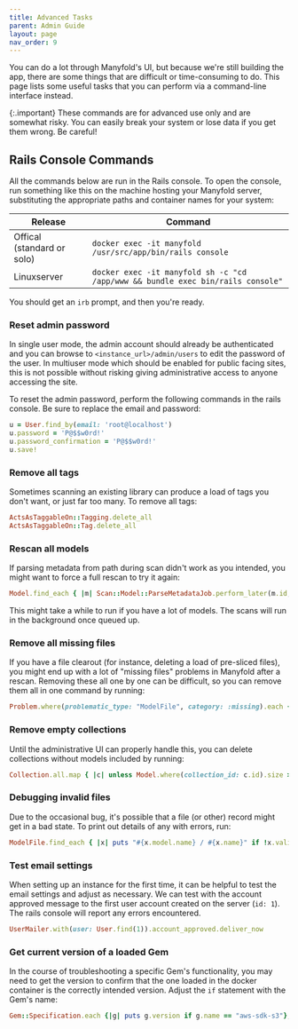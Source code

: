 ```yaml
---
title: Advanced Tasks
parent: Admin Guide
layout: page
nav_order: 9
---
```


You can do a lot through Manyfold's UI, but because we're still building the app, there are some things that are difficult or time-consuming to do. This page lists some useful tasks that you can perform via a command-line interface instead.

{:.important}
These commands are for advanced use only and are somewhat risky. You can easily break your system or lose data if you get them wrong. Be careful!

## Rails Console Commands

All the commands below are run in the Rails console. To open the console, run something like this on the machine hosting your Manyfold server, substituting the appropriate paths and container names for your system:

|Release|Command|
|--|--|
|Offical (standard or solo)|`docker exec -it manyfold /usr/src/app/bin/rails console`|
|Linuxserver|`docker exec -it manyfold sh -c "cd /app/www && bundle exec bin/rails console"`|

You should get an `irb` prompt, and then you're ready.

### Reset admin password

In single user mode, the admin account should already be authenticated and you can browse to `<instance_url>/admin/users` to edit the password of the user. In multiuser mode which should be enabled for public facing sites, this is not possible without risking giving administrative access to anyone accessing the site.

To reset the admin password, perform the following commands in the rails console. Be sure to replace the email and password:

```ruby
u = User.find_by(email: 'root@localhost')
u.password = 'P@$$w0rd!'
u.password_confirmation = 'P@$$w0rd!'
u.save!
```

### Remove all tags

Sometimes scanning an existing library can produce a load of tags you don't want, or just far too many. To remove all tags:

```ruby
ActsAsTaggableOn::Tagging.delete_all
ActsAsTaggableOn::Tag.delete_all
```

### Rescan all models

If parsing metadata from path during scan didn't work as you intended, you might want to force a full rescan to try it again:

```ruby
Model.find_each { |m| Scan::Model::ParseMetadataJob.perform_later(m.id, scan: true) }
```

This might take a while to run if you have a lot of models. The scans will run in the background once queued up.

### Remove all missing files

If you have a file clearout (for instance, deleting a load of pre-sliced files), you might end up with a lot of "missing files" problems in Manyfold after a rescan. Removing these all one by one can be difficult, so you can remove them all in one command by running:

```ruby
Problem.where(problematic_type: "ModelFile", category: :missing).each {|x| x.problematic.destroy}
```

### Remove empty collections

Until the administrative UI can properly handle this, you can delete collections without models included by running:

```ruby
Collection.all.map { |c| unless Model.where(collection_id: c.id).size > 0; c.destroy  end }
```

### Debugging invalid files

Due to the occasional bug, it's possible that a file (or other) record might get in a bad state. To print out details of any with errors, run:

```ruby
ModelFile.find_each { |x| puts "#{x.model.name} / #{x.name}" if !x.valid? }
````

### Test email settings

When setting up an instance for the first time, it can be helpful to test the email settings and adjust as necessary. We can test with the account approved message to the first user account created on the server (`id: 1`). The rails console will report any errors encountered.

```ruby
UserMailer.with(user: User.find(1)).account_approved.deliver_now
```

### Get current version of a loaded Gem

In the course of troubleshooting a specific Gem's functionality, you may need to get the version to confirm that the one loaded in the docker container is the correctly intended version. Adjust the `if` statement with the Gem's name:

```ruby
Gem::Specification.each {|g| puts g.version if g.name == "aws-sdk-s3"};
```

